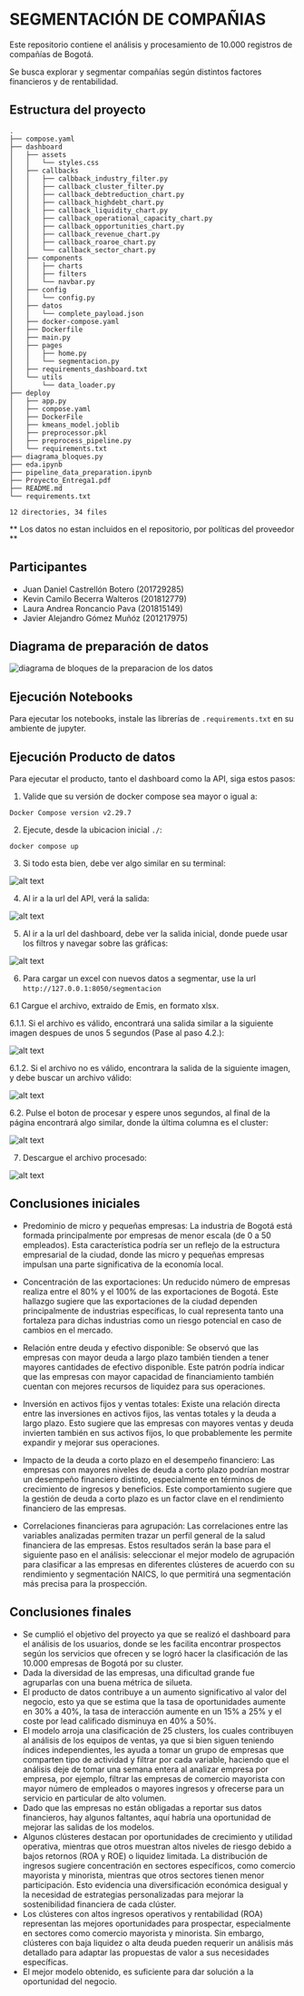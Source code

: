 # SEGMENTACIÓN DE COMPAÑIAS

Este repositorio contiene el análisis y procesamiento de 10.000 registros de compañías de Bogotá.

Se busca explorar y segmentar compañías según distintos factores financieros y de rentabilidad.

## Estructura del proyecto

```
.
├── compose.yaml
├── dashboard
│   ├── assets
│   │   └── styles.css
│   ├── callbacks
│   │   ├── calbback_industry_filter.py
│   │   ├── callback_cluster_filter.py
│   │   ├── callback_debtreduction_chart.py
│   │   ├── callback_highdebt_chart.py
│   │   ├── callback_liquidity_chart.py
│   │   ├── callback_operational_capacity_chart.py
│   │   ├── callback_opportunities_chart.py
│   │   ├── callback_revenue_chart.py
│   │   ├── callback_roaroe_chart.py
│   │   └── callback_sector_chart.py
│   ├── components
│   │   ├── charts
│   │   ├── filters
│   │   └── navbar.py
│   ├── config
│   │   └── config.py
│   ├── datos
│   │   └── complete_payload.json
│   ├── docker-compose.yaml
│   ├── Dockerfile
│   ├── main.py
│   ├── pages
│   │   ├── home.py
│   │   └── segmentacion.py
│   ├── requirements_dashboard.txt
│   └── utils
│       └── data_loader.py
├── deploy
│   ├── app.py
│   ├── compose.yaml
│   ├── DockerFile
│   ├── kmeans_model.joblib
│   ├── preprocessor.pkl
│   ├── preprocess_pipeline.py
│   └── requirements.txt
├── diagrama_bloques.py  
├── eda.ipynb
├── pipeline_data_preparation.ipynb
├── Proyecto_Entrega1.pdf
├── README.md
└── requirements.txt

12 directories, 34 files
```


** Los datos no estan incluidos en el repositorio, por políticas del proveedor **

## Participantes

- Juan Daniel Castrellón Botero (201729285)
- Kevin Camilo Becerra Walteros (201812779) 
- Laura Andrea Roncancio Pava (201815149)
- Javier Alejandro Gómez Muñóz (201217975)
 
## Diagrama de preparación de datos

![diagrama de bloques de la preparacion de los datos](images/diagrama_bloques.png)


## Ejecución Notebooks

Para ejecutar los notebooks, instale las librerías de `.requirements.txt` en su ambiente de jupyter.

## Ejecución Producto de datos

Para ejecutar el producto, tanto el dashboard como la API, siga estos pasos:  

1. Valide que su versión de docker compose sea mayor o igual a:

```
Docker Compose version v2.29.7
```
2. Ejecute, desde la ubicacion inicial `./`:

```
docker compose up
```

3. Si todo esta bien, debe ver algo similar en su terminal:

![alt text](images/image.png)

4. Al ir a la url del API, verá la salida:

![alt text](images/image-1.png)

5. Al ir a la url del dashboard, debe ver la salida inicial, donde puede usar los filtros y navegar sobre las gráficas:  

![alt text](images/image-2.png)

6. Para cargar un excel con nuevos datos a segmentar, use la url `http://127.0.0.1:8050/segmentacion`  

6.1 Cargue el archivo, extraido de Emis, en formato xlsx.  

6.1.1. Si el archivo es válido, encontrará una salida similar a la siguiente imagen despues de unos 5 segundos (Pase al paso 4.2.):  

![alt text](images/image-3.png)

6.1.2. Si el archivo no es válido, encontrara la salida de la siguiente imagen, y debe buscar un archivo válido:  

![alt text](images/image-4.png)

6.2. Pulse el boton de procesar y espere unos segundos, al final de la página encontrará algo similar, donde la última columna es el cluster:  

![alt text](images/image-5.png)

7. Descargue el archivo procesado:   

![alt text](images/image-6.png)


## Conclusiones iniciales

- Predominio de micro y pequeñas empresas: La industria de Bogotá está formada principalmente por empresas de menor escala (de 0 a 50 empleados). Esta característica podría ser un reflejo de la estructura empresarial de la ciudad, donde las micro y pequeñas empresas impulsan una parte significativa de la economía local.

- Concentración de las exportaciones: Un reducido número de empresas realiza entre el 80% y el 100% de las exportaciones de Bogotá. Este hallazgo sugiere que las exportaciones de la ciudad dependen principalmente de industrias específicas, lo cual representa tanto una fortaleza para dichas industrias como un riesgo potencial en caso de cambios en el mercado.

- Relación entre deuda y efectivo disponible: Se observó que las empresas con mayor deuda a largo plazo también tienden a tener mayores cantidades de efectivo disponible. Este patrón podría indicar que las empresas con mayor capacidad de financiamiento también cuentan con mejores recursos de liquidez para sus operaciones.

- Inversión en activos fijos y ventas totales: Existe una relación directa entre las inversiones en activos fijos, las ventas totales y la deuda a largo plazo. Esto sugiere que las empresas con mayores ventas y deuda invierten también en sus activos fijos, lo que probablemente les permite expandir y mejorar sus operaciones.

- Impacto de la deuda a corto plazo en el desempeño financiero: Las empresas con mayores niveles de deuda a corto plazo podrían mostrar un desempeño financiero distinto, especialmente en términos de crecimiento de ingresos y beneficios. Este comportamiento sugiere que la gestión de deuda a corto plazo es un factor clave en el rendimiento financiero de las empresas.

- Correlaciones financieras para agrupación: Las correlaciones entre las variables analizadas permiten trazar un perfil general de la salud financiera de las empresas. Estos resultados serán la base para el siguiente paso en el análisis: seleccionar el mejor modelo de agrupación para clasificar a las empresas en diferentes clústeres de acuerdo con su rendimiento y segmentación NAICS, lo que permitirá una segmentación más precisa para la prospección.

## Conclusiones finales

- Se cumplió el objetivo del proyecto ya que se realizó el dashboard para el análisis de los usuarios, donde se les facilita encontrar prospectos según los servicios que ofrecen y se logró hacer la clasificación de las 10.000 empresas de Bogotá por su cluster.
- Dada la diversidad de las empresas, una dificultad grande fue agruparlas con una buena métrica de silueta.
- El producto de datos contribuye a un aumento significativo al valor del negocio, esto ya que se estima que la tasa de oportunidades aumente en 30% a 40%, la tasa de interacción aumente en un 15% a 25% y el coste por lead calificado disminuya en 40% a 50%.
- El modelo arroja una clasificación de 25 clusters, los cuales contribuyen al análisis de los equipos de ventas, ya que si bien siguen teniendo índices independientes, les ayuda a tomar un grupo de empresas que comparten tipo de actividad y filtrar por cada variable, haciendo que el análisis deje de tomar una semana entera al analizar empresa por empresa, por ejemplo, filtrar las empresas de comercio mayorista con mayor número de empleados o mayores ingresos y ofrecerse para un servicio en particular de alto volumen.
- Dado que las empresas no están obligadas a reportar sus datos financieros, hay algunos faltantes, aquí habría una oportunidad de mejorar las salidas de los modelos.
- Algunos clústeres destacan por oportunidades de crecimiento y utilidad operativa, mientras que otros muestran altos niveles de riesgo debido a bajos retornos (ROA y ROE) o liquidez limitada. La distribución de ingresos sugiere concentración en sectores específicos, como comercio mayorista y minorista, mientras que otros sectores tienen menor participación. Esto evidencia una diversificación económica desigual y la necesidad de estrategias personalizadas para mejorar la sostenibilidad financiera de cada clúster.
- Los clústeres con altos ingresos operativos y rentabilidad (ROA) representan las mejores oportunidades para prospectar, especialmente en sectores como comercio mayorista y minorista. Sin embargo, clústeres con baja liquidez o alta deuda pueden requerir un análisis más detallado para adaptar las propuestas de valor a sus necesidades específicas.
- El mejor modelo obtenido, es suficiente para dar solución a la oportunidad del negocio.


